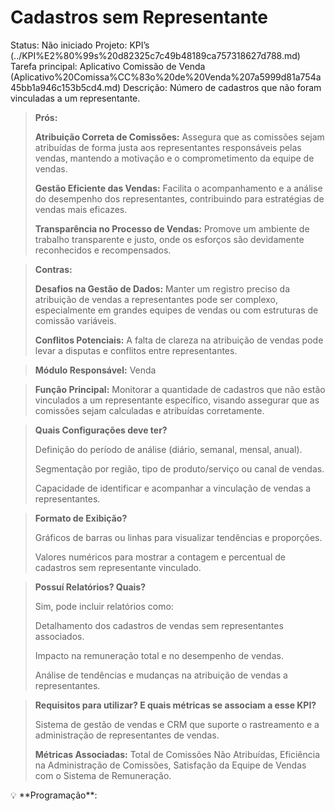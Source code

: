 # Cadastros sem Representante

Status: Não iniciado
Projeto: KPI’s (../KPI%E2%80%99s%20d82325c7c49b48189ca757318627d788.md)
Tarefa principal: Aplicativo Comissão de Venda (Aplicativo%20Comissa%CC%83o%20de%20Venda%207a5999d81a754a45bb1a946c153b5cd4.md)
Descrição: Número de cadastros que não foram vinculadas a um representante.

> **Prós:**
> 
> 
> **Atribuição Correta de Comissões:** Assegura que as comissões sejam atribuídas de forma justa aos representantes responsáveis pelas vendas, mantendo a motivação e o comprometimento da equipe de vendas.
> 
> **Gestão Eficiente das Vendas:** Facilita o acompanhamento e a análise do desempenho dos representantes, contribuindo para estratégias de vendas mais eficazes.
> 
> **Transparência no Processo de Vendas:** Promove um ambiente de trabalho transparente e justo, onde os esforços são devidamente reconhecidos e recompensados.
> 

> **Contras:**
> 
> 
> **Desafios na Gestão de Dados:** Manter um registro preciso da atribuição de vendas a representantes pode ser complexo, especialmente em grandes equipes de vendas ou com estruturas de comissão variáveis.
> 
> **Conflitos Potenciais:** A falta de clareza na atribuição de vendas pode levar a disputas e conflitos entre representantes.
> 

> **Módulo Responsável:**
Venda
> 

> **Função Principal:**
Monitorar a quantidade de cadastros  que não estão vinculados a um representante específico, visando assegurar que as comissões sejam calculadas e atribuídas corretamente.
> 

> **Quais Configurações deve ter?**
> 
> 
> Definição do período de análise (diário, semanal, mensal, anual).
> 
> Segmentação por região, tipo de produto/serviço ou canal de vendas.
> 
> Capacidade de identificar e acompanhar a vinculação de vendas a representantes.
> 

> **Formato de Exibição?**
> 
> 
> Gráficos de barras ou linhas para visualizar tendências e proporções.
> 
> Valores numéricos para mostrar a contagem e percentual de cadastros sem representante vinculado.
> 

> **Possuí Relatórios? Quais?**
> 
> 
> Sim, pode incluir relatórios como:
> 
> Detalhamento dos cadastros de vendas sem representantes associados.
> 
> Impacto na remuneração total e no desempenho de vendas.
> 
> Análise de tendências e mudanças na atribuição de vendas a representantes.
> 

> **Requisitos para utilizar? E quais métricas se associam a esse KPI?**
> 
> 
> Sistema de gestão de vendas e CRM que suporte o rastreamento e a administração de representantes de vendas.
> 
> **Métricas Associadas:** 
> Total de Comissões Não Atribuídas, Eficiência na Administração de Comissões, Satisfação da Equipe de Vendas com o Sistema de Remuneração.
> 

<aside>
💡 **Programação**:

</aside>